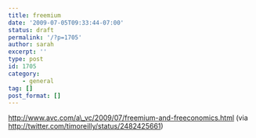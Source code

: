```yaml
---
title: freemium
date: '2009-07-05T09:33:44-07:00'
status: draft
permalink: '/?p=1705'
author: sarah
excerpt: ''
type: post
id: 1705
category:
    - general
tag: []
post_format: []
---
```

http://www.avc.com/a\_vc/2009/07/freemium-and-freeconomics.html (via http://twitter.com/timoreilly/status/2482425661)